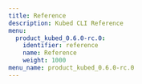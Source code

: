 ```yaml
---
title: Reference
description: Kubed CLI Reference
menu:
  product_kubed_0.6.0-rc.0:
    identifier: reference
    name: Reference
    weight: 1000
menu_name: product_kubed_0.6.0-rc.0
---
```


